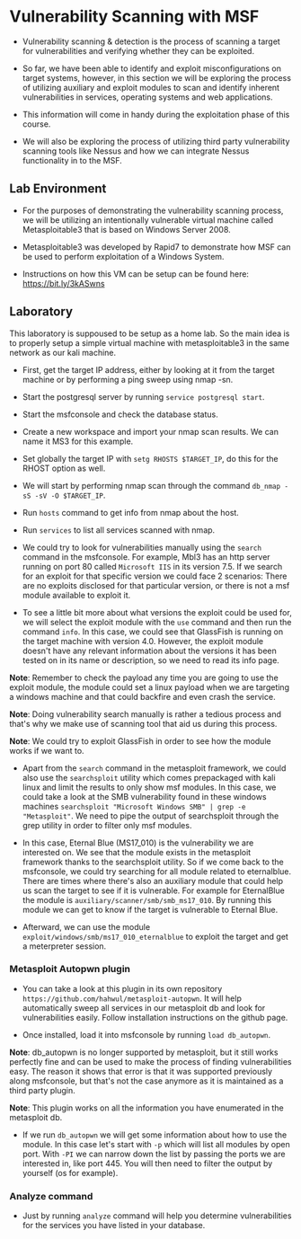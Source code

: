 # Vulnerability Scanning with MSF

+ Vulnerability scanning & detection is the process of scanning a target for vulnerabilities and verifying whether they can be exploited.

+ So far, we have been able to identify and exploit misconfigurations on target systems, however, in this section we will be exploring the process of utilizing auxiliary and exploit modules to scan and identify inherent vulnerabilities in services, operating systems and web applications.

+ This information will come in handy during the exploitation phase of this course.

+ We will also be exploring the process of utilizing third party vulnerability scanning tools like Nessus and how we can integrate Nessus functionality in to the MSF.

## Lab Environment 

+ For the purposes of demonstrating the vulnerability scanning process, we will be utilizing an intentionally vulnerable virtual machine called Metasploitable3 that is based on Windows Server 2008.

+ Metasploitable3 was developed by Rapid7 to demonstrate how MSF can be used to perform exploitation of a Windows System.

+ Instructions on how this VM can be setup can be found here: https://bit.ly/3kASwns

## Laboratory

This laboratory is suppoused to be setup as a home lab. So the main idea is to properly setup a simple virtual machine with metasploitable3 in the same network as our kali machine.

- First, get the target IP address, either by looking at it from the target machine or by performing a ping sweep using nmap -sn.

- Start the postgresql server by running `service postgresql start`.

- Start the msfconsole and check the database status.

- Create a new workspace and import your nmap scan results. We can name it MS3 for this example.

- Set globally the target IP with `setg RHOSTS $TARGET_IP`, do this for the RHOST option as well.

- We will start by performing nmap scan through the command `db_nmap -sS -sV -O $TARGET_IP`.

- Run `hosts` command to get info from nmap about the host.

- Run `services` to list all services scanned with nmap.

- We could try to look for vulnerabilities manually using the `search` command in the msfconsole. For example, Mbl3 has an http server running on port 80 called `Microsoft IIS` in its version 7.5. If we search for an exploit for that specific version we could face 2 scenarios: There are no exploits disclosed for that particular version, or there is not a msf module available to exploit it.

- To see a little bit more about what versions the exploit could be used for, we will select the exploit module with the `use` command and then run the command `info`. In this case, we could see that GlassFish is running on the target machine with version 4.0. However, the exploit module doesn't have any relevant information about the versions it has been tested on in its name or description, so we need to read its info page.

**Note**: Remember to check the payload any time you are going to use the exploit module, the module could set a linux payload when we are targeting a windows machine and that could backfire and even crash the service.

**Note**: Doing vulnerability search manually is rather a tedious process and that's why we make use of scanning tool that aid us during this process.

**Note**: We could try to exploit GlassFish in order to see how the module works if we want to.

- Apart from the `search` command in the metasploit framework, we could also use the `searchsploit` utility which comes prepackaged with kali linux and limit the results to only show msf modules. In this case, we could take a look at the SMB vulnerability found in these windows machines `searchsploit "Microsoft Windows SMB" | grep -e "Metasploit"`. We need to pipe the output of searchsploit through the grep utility in order to filter only msf modules.

- In this case, Eternal Blue (MS17_010) is the vulnerability we are interested on. We see that the module exists in the metasploit framework thanks to the searchsploit utility. So if we come back to the msfconsole, we could try searching for all module related to eternalblue. There are times where there's also an auxiliary module that could help us scan the target to see if it is vulnerable. For example for EternalBlue the module is `auxiliary/scanner/smb/smb_ms17_010`. By running this module we can get to know if the target is vulnerable to Eternal Blue.

- Afterward, we can use the module `exploit/windows/smb/ms17_010_eternalblue` to exploit the target and get a meterpreter session. 

### Metasploit Autopwn plugin

- You can take a look at this plugin in its own repository `https://github.com/hahwul/metasploit-autopwn`. It will help automatically sweep all services in our metasploit db and look for vulnerabilities easily. Follow installation instructions on the github page.

- Once installed, load it into msfconsole by running `load db_autopwn`.

**Note**: db_autopwn is no longer supported by metasploit, but it still works perfectly fine and can be used to make the process of finding vulnerabilities easy. The reason it shows that error is that it was supported previously along msfconsole, but that's not the case anymore as it is maintained as a third party plugin.

**Note**: This plugin works on all the information you have enumerated in the metasploit db.

- If we run `db_autopwn` we will get some information about how to use the module. In this case let's start with `-p` which will list all modules by open port. With `-PI` we can narrow down the list by passing the ports we are interested in, like port 445. You will then need to filter the output by yourself (os for example).

### Analyze command

- Just by running `analyze` command will help you determine vulnerabilities for the services you have listed in your database.
